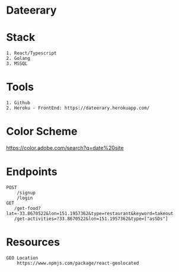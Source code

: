 # Dateerary



# Stack

    1. React/Typescript
    2. Golang
    3. MSSQL

# Tools

    1. Github
    2. Heroku - FrontEnd: https://dateerary.herokuapp.com/ 


# Color Scheme
 https://color.adobe.com/search?q=date%20site


# Endpoints
    POST
        /signup
        /login
    GET
       /get-food?lat=-33.8670522&lon=151.1957362&type=restaurant&keyword=takeout
       /get-activities=?33.8670522&lon=151.1957362&type=["asSDs"]
    
# Resources 
    GEO Location
        https://www.npmjs.com/package/react-geolocated
